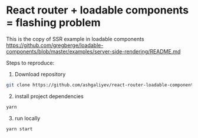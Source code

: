 # React router + loadable components = flashing problem

This is the copy of SSR example in loadable components
https://github.com/gregberge/loadable-components/blob/master/examples/server-side-rendering/README.md

Steps to reproduce:

1. Download repository

```bash
git clone https://github.com/ashgaliyev/react-router-loadable-components-flashing-problem
```

2. install project dependencies

```bash
yarn
```

3. run locally 

```bash
yarn start
```
